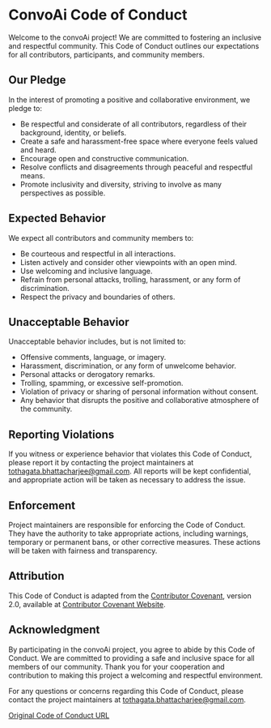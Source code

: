 # ConvoAi Code of Conduct

Welcome to the convoAi project! We are committed to fostering an inclusive and respectful community. This Code of Conduct outlines our expectations for all contributors, participants, and community members.

## Our Pledge

In the interest of promoting a positive and collaborative environment, we pledge to:

- Be respectful and considerate of all contributors, regardless of their background, identity, or beliefs.
- Create a safe and harassment-free space where everyone feels valued and heard.
- Encourage open and constructive communication.
- Resolve conflicts and disagreements through peaceful and respectful means.
- Promote inclusivity and diversity, striving to involve as many perspectives as possible.

## Expected Behavior

We expect all contributors and community members to:

- Be courteous and respectful in all interactions.
- Listen actively and consider other viewpoints with an open mind.
- Use welcoming and inclusive language.
- Refrain from personal attacks, trolling, harassment, or any form of discrimination.
- Respect the privacy and boundaries of others.

## Unacceptable Behavior

Unacceptable behavior includes, but is not limited to:

- Offensive comments, language, or imagery.
- Harassment, discrimination, or any form of unwelcome behavior.
- Personal attacks or derogatory remarks.
- Trolling, spamming, or excessive self-promotion.
- Violation of privacy or sharing of personal information without consent.
- Any behavior that disrupts the positive and collaborative atmosphere of the community.

## Reporting Violations

If you witness or experience behavior that violates this Code of Conduct, please report it by contacting the project maintainers at tothagata.bhattacharjee@gmail.com. All reports will be kept confidential, and appropriate action will be taken as necessary to address the issue.

## Enforcement

Project maintainers are responsible for enforcing the Code of Conduct. They have the authority to take appropriate actions, including warnings, temporary or permanent bans, or other corrective measures. These actions will be taken with fairness and transparency.

## Attribution

This Code of Conduct is adapted from the [Contributor Covenant](https://www.contributor-covenant.org), version 2.0, available at [Contributor Covenant Website](https://www.contributor-covenant.org/version/2/0/code_of_conduct.html).

## Acknowledgment

By participating in the convoAi project, you agree to abide by this Code of Conduct. We are committed to providing a safe and inclusive space for all members of our community. Thank you for your cooperation and contribution to making this project a welcoming and respectful environment.

For any questions or concerns regarding this Code of Conduct, please contact the project maintainers at tothagata.bhattacharjee@gmail.com.

[Original Code of Conduct URL](https://www.contributor-covenant.org/version/2/0/code_of_conduct.html)
